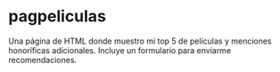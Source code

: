 # pagpeliculas
Una página de HTML donde muestro mi top 5 de películas y menciones honoríficas adicionales. Incluye un formulario para enviarme recomendaciones.
